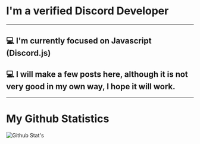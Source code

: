 # I'm a verified **Discord Developer**
-------------------
## 💻 I'm currently focused on Javascript (Discord.js)
## 💻 I will make a few posts here, although it is not very good in my own way, I hope it will work.
-------------------
# My Github Statistics
![Github Stat's](https://github-readme-stats.vercel.app/api?username=aroxxxx&show_icons=true&hide_title=true&theme=blueberry&text_color=00FFFF&bg_color=1e2124)
